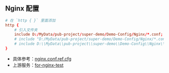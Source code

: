 ## Nginx 配置
```conf
# 在 `http { }` 里面添加
http {
    # 引入文件夹
    include D:/MyData/pub-project/super-demo/Demo-Config/Nginx/*.conf;          # OK
    # include "D:/MyData/pub-project/super-demo/Demo-Config/Nginx/*.conf";      # OK
    # include D:\\MyData\\pub-project\\super-demo\\Demo-Config\\Nginx\\*.conf;  # ERR
}
```
- 具体参考：[nginx.conf.ref.cfg](./nginx.conf.ref.cfg)
- 上游服务：[for-nginx-test](https://github.com/zengxf/spring-demo/tree/master/web/for-nginx-test/readme.md)